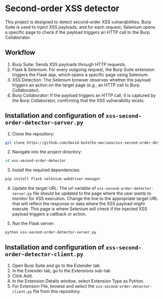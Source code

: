 # Second-order XSS detector

This project is designed to detect second-order XSS vulnerabilities. Burp Suite is used to inject XSS payloads, and for each request, Selenium opens a specific page to check if the payload triggers an HTTP call to the Burp Collaborator.

## Workflow
1. Burp Suite: Sends XSS payloads through HTTP requests.
2. Flask & Selenium: For every outgoing request, the Burp Suite extension triggers the Flask app, which opens a specific page using Selenium.
3. XSS Detection: The Selenium browser observes whether the payload triggers an action on the target page (e.g., an HTTP call to Burp Collaborator).
4. Burp Collaborator: If the payload triggers an HTTP call, it is captured by the Burp Collaborator, confirming that the XSS vulnerability exists.

## Installation and configuration of `xss-second-order-detector-server.py`

1. Clone the repository:
```bash
git clone https://github.com/david-botelho-mariano/xss-second-order-detector
```

2. Navigate into the project directory:
```bash
cd xss-second-order-detector
```

3. Install the required dependencies:
```bash
pip install Flask selenium webdriver-manager
```

4. Update the target URL:
The url variable of `xss-second-order-detector-server.py` file should be updated to the page where the user wants to monitor for XSS execution. Change the line to the appropriate target URL that will reflect the response or data where the XSS payload might execute. This page is where Selenium will check if the injected XSS payload triggers a callback or action.

5. Run the Flask server:
```bash
python xss-second-order-detector-server.py
```

## Installation and configuration of `xss-second-order-detector-client.py`

1. Open Burp Suite and go to the Extender tab.
2. In the Extender tab, go to the Extensions sub-tab
3. Click Add.
4. In the Extension Details window, select Extension Type as Python.
5. For Extension File, browse and select the `xss-second-order-detector-client.py` file from this repository.
